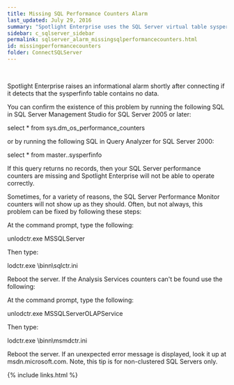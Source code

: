 ```yaml
---
title: ﻿Missing SQL Performance Counters Alarm
last_updated: July 29, 2016
summary: "Spotlight Enterprise uses the SQL Server virtual table sysperfinfo to retrieve data for many of its displays. In some rare cases, this table may not contain information. When this is the case, Spotlight Enterprise will not be able to collect the data it requires, and will display '0' for many of its metrics. Most obvious will be the Memory icons on the Spotlight Overview page, which will show 0 MB of memory used by SQL Server. Also, many of the flows on the Spotlight Overview page will show no activity, and many drilldowns will show incomplete information."
sidebar: c_sqlserver_sidebar
permalink: sqlserver_alarm_missingsqlperformancecounters.html
id: missingperformancecounters
folder: ConnectSQLServer
---
```



﻿


Spotlight Enterprise raises an informational alarm shortly after connecting if it detects that the sysperfinfo table contains no data.

You can confirm the existence of this problem by running the following SQL in SQL Server Management Studio for SQL Server 2005 or later:

select * from sys.dm_os_performance_counters

or by running the following SQL in Query Analyzer for SQL Server 2000:

select * from master..sysperfinfo

If this query returns no records, then your SQL Server performance counters are missing and Spotlight Enterprise will not be able to operate correctly.

Sometimes, for a variety of reasons, the SQL Server Performance Monitor counters will not show up as they should. Often, but not always, this problem can be fixed by following these steps:

At the command prompt, type the following:

unlodctr.exe MSSQLServer

Then type:

lodctr.exe \binn\sqlctr.ini

Reboot the server.
If the Analysis Services counters can't be found use the following:

At the command prompt, type the following:

unlodctr.exe MSSQLServerOLAPService

Then type:

lodctr.exe \binn\msmdctr.ini

Reboot the server.
If an unexpected error message is displayed, look it up at msdn.microsoft.com. Note, this tip is for non-clustered SQL Servers only.

{% include links.html %}
